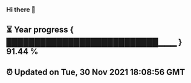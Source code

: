 ### Hi there 👋
⏳ Year progress { ███████████████████████████▁▁▁ } 91.44 %
---
⏰ Updated on Tue, 30 Nov 2021 18:08:56 GMT
---
